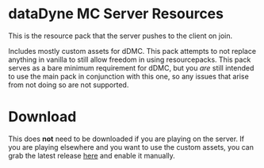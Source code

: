 # dataDyne MC Server Resources
This is the resource pack that the server pushes to the client on join.

Includes mostly custom assets for dDMC. This pack attempts to not replace anything in vanilla to still allow freedom in using resourcepacks. This pack serves as a bare minimum requirement for dDMC, but you *are* still intended to use the main pack in conjunction with this one, so any issues that arise from not doing so are not supported.

# Download
This does **not** need to be downloaded if you are playing on the server. If you are playing elsewhere and you want to use the custom assets, you can grab the latest release [here](https://github.com/Stormystic/server-resources/releases/latest) and enable it manually.
